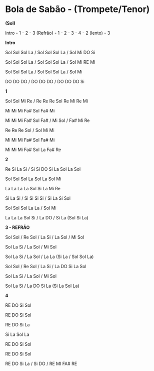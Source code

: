 # **Bola de Sabão - (Trompete/Tenor)**

**(Sol)**

Intro - 1 - 2 - 3 (Refrão) - 1 - 2 - 3 - 4 - 2 (lento) - 3

**Intro**

Sol Sol Sol La / Sol Sol Sol La / Sol Mi DO Si

Sol Sol Sol La / Sol Sol Sol La / Sol Mi RE MI

Sol Sol Sol La / Sol Sol Sol La / Sol Mi

DO DO DO / DO DO DO / DO DO DO Si

**1**

Sol Sol Mi Re / Re Re Re Sol Re Mi Re Mi

Mi Mi Mi Fa# Sol Fa# Mi

Mi Mi Mi Fa# Sol Fa# / Mi Sol / Fa# Mi Re

Re Re Re Sol / Sol Mi Mi

Mi Mi Mi Fa# Sol Fa# Mi

Mi Mi Mi Fa# Sol La Fa# Re

**2**

Re Si La Si / Si Si DO Si La Sol La Sol

Sol Sol Sol La Sol La Sol Mi

La La La La Sol Si La Mi Re

Si La Si / Si Si Si Si / Si La Si Sol

Sol Sol Sol La La / Sol Mi

La La La Sol Si / La DO / Si La (Sol Si La)

**3 - REFRÃO**

Sol Sol / Re Sol / La Si / La Sol / Mi Sol

Sol La Si / La Sol / Mi Sol

Sol La Si / La Sol / La La (Si La / Sol Sol La)

Sol Sol / Re Sol / La Si / La DO Si La Sol

Sol La Si / La Sol / Mi Sol

Sol La Si / La DO Si La (Si La Sol La)

**4**

RE DO Si Sol

RE DO Si Sol

RE DO Si La

Si La Sol La

RE DO Si Sol

RE DO Si Sol

RE DO Si La / Si DO / RE MI FA# RE